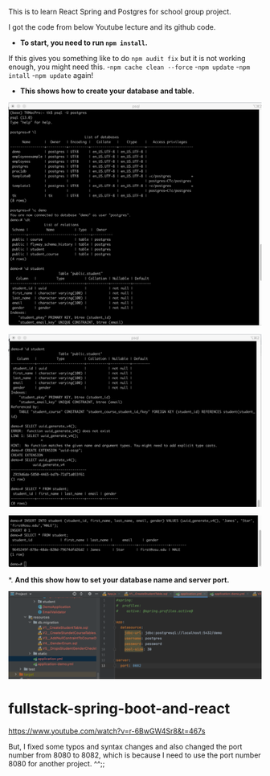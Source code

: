 This is to learn React Spring and Postgres for school group project.


I got the code from below Youtube lecture and its github code.

*  __To start, you need to run `npm install`.__

If this gives you something like to do `npm audit fix` but it is not working enough, you might need this.
  -`npm cache clean --force`
  -`npm update`
  -`npm intall`
  -`npm update` again!

*  __This shows how to create your database and table.__

![Prosgres-demo-1](https://github.com/tkim949/prac-spring-react/blob/main/images/postgres-demo-1.png)

![Postgres-demo-2](https://github.com/tkim949/prac-spring-react/blob/main/images/postgres-demo-2.png)

![Postgres-demo-3](https://github.com/tkim949/prac-spring-react/blob/main/images/postgres-demo-3.png)


*. __And this show how to set your database name and server port.__

![yml-file](https://github.com/tkim949/prac-spring-react/blob/main/images/application.yml-file-description.png)


# fullstack-spring-boot-and-react

https://www.youtube.com/watch?v=r-6BwGW4Sr8&t=467s


But, I fixed some typos and syntax changes and also changed the port number from 8080 to 8082, which is because I need to use the port number 8080 for another project. ^^;;
